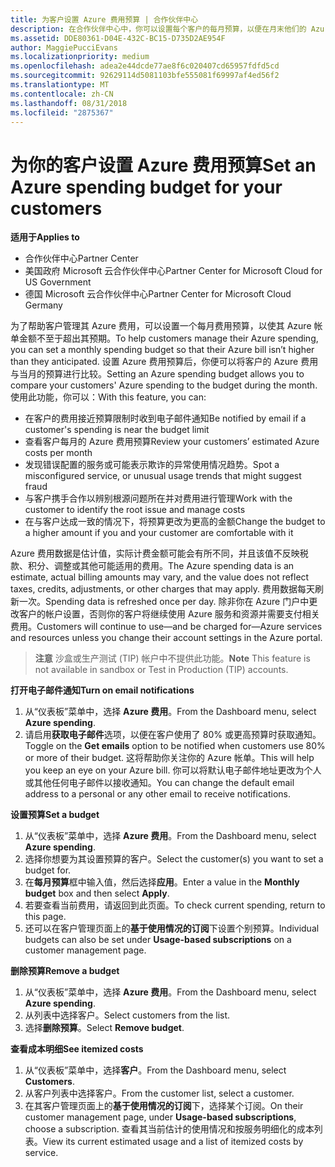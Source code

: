 ```yaml
---
title: 为客户设置 Azure 费用预算 | 合作伙伴中心
description: 在合作伙伴中心中，你可以设置每个客户的每月预算，以便在月末他们的 Azure 帐单不会让他们吃惊不已。
ms.assetid: DDE80361-D04E-432C-BC15-D735D2AE954F
author: MaggiePucciEvans
ms.localizationpriority: medium
ms.openlocfilehash: adea2e44dcde77ae8f6c020407cd65957fdfd5cd
ms.sourcegitcommit: 92629114d5081103bfe555081f69997af4ed56f2
ms.translationtype: MT
ms.contentlocale: zh-CN
ms.lasthandoff: 08/31/2018
ms.locfileid: "2875367"
---
```

# <a name="set-an-azure-spending-budget-for-your-customers"></a><span data-ttu-id="ac575-103">为你的客户设置 Azure 费用预算</span><span class="sxs-lookup"><span data-stu-id="ac575-103">Set an Azure spending budget for your customers</span></span>

**<span data-ttu-id="ac575-104">适用于</span><span class="sxs-lookup"><span data-stu-id="ac575-104">Applies to</span></span>**

-  <span data-ttu-id="ac575-105">合作伙伴中心</span><span class="sxs-lookup"><span data-stu-id="ac575-105">Partner Center</span></span>
-  <span data-ttu-id="ac575-106">美国政府 Microsoft 云合作伙伴中心</span><span class="sxs-lookup"><span data-stu-id="ac575-106">Partner Center for Microsoft Cloud for US Government</span></span>
-  <span data-ttu-id="ac575-107">德国 Microsoft 云合作伙伴中心</span><span class="sxs-lookup"><span data-stu-id="ac575-107">Partner Center for Microsoft Cloud Germany</span></span>

<span data-ttu-id="ac575-108">为了帮助客户管理其 Azure 费用，可以设置一个每月费用预算，以使其 Azure 帐单金额不至于超出其预期。</span><span class="sxs-lookup"><span data-stu-id="ac575-108">To help customers manage their Azure spending, you can set a monthly spending budget so that their Azure bill isn’t higher than they anticipated.</span></span> <span data-ttu-id="ac575-109">设置 Azure 费用预算后，你便可以将客户的 Azure 费用与当月的预算进行比较。</span><span class="sxs-lookup"><span data-stu-id="ac575-109">Setting an Azure spending budget allows you to compare your customers' Azure spending to the budget during the month.</span></span> <span data-ttu-id="ac575-110">使用此功能，你可以：</span><span class="sxs-lookup"><span data-stu-id="ac575-110">With this feature, you can:</span></span> 

-   <span data-ttu-id="ac575-111">在客户的费用接近预算限制时收到电子邮件通知</span><span class="sxs-lookup"><span data-stu-id="ac575-111">Be notified by email if a customer's spending is near the budget limit</span></span>
-   <span data-ttu-id="ac575-112">查看客户每月的 Azure 费用预算</span><span class="sxs-lookup"><span data-stu-id="ac575-112">Review your customers’ estimated Azure costs per month</span></span>
-   <span data-ttu-id="ac575-113">发现错误配置的服务或可能表示欺诈的异常使用情况趋势。</span><span class="sxs-lookup"><span data-stu-id="ac575-113">Spot a misconfigured service, or unusual usage trends that might suggest fraud</span></span>
-   <span data-ttu-id="ac575-114">与客户携手合作以辨别根源问题所在并对费用进行管理</span><span class="sxs-lookup"><span data-stu-id="ac575-114">Work with the customer to identify the root issue and manage costs</span></span>
-   <span data-ttu-id="ac575-115">在与客户达成一致的情况下，将预算更改为更高的金额</span><span class="sxs-lookup"><span data-stu-id="ac575-115">Change the budget to a higher amount if you and your customer are comfortable with it</span></span>

<span data-ttu-id="ac575-116">Azure 费用数据是估计值，实际计费金额可能会有所不同，并且该值不反映税款、积分、调整或其他可能适用的费用。</span><span class="sxs-lookup"><span data-stu-id="ac575-116">The Azure spending data is an estimate, actual billing amounts may vary, and the value does not reflect taxes, credits, adjustments, or other charges that may apply.</span></span> <span data-ttu-id="ac575-117">费用数据每天刷新一次。</span><span class="sxs-lookup"><span data-stu-id="ac575-117">Spending data is refreshed once per day.</span></span> <span data-ttu-id="ac575-118">除非你在 Azure 门户中更改客户的帐户设置，否则你的客户将继续使用 Azure 服务和资源并需要支付相关费用。</span><span class="sxs-lookup"><span data-stu-id="ac575-118">Customers will continue to use—and be charged for—Azure services and resources unless you change their account settings in the Azure portal.</span></span> 

><span data-ttu-id="ac575-119">**注意** 沙盒或生产测试 (TIP) 帐户中不提供此功能。</span><span class="sxs-lookup"><span data-stu-id="ac575-119">**Note**   This feature is not available in sandbox or Test in Production (TIP) accounts.</span></span>

**<span data-ttu-id="ac575-120">打开电子邮件通知</span><span class="sxs-lookup"><span data-stu-id="ac575-120">Turn on email notifications</span></span>**
1.  <span data-ttu-id="ac575-121">从“仪表板”菜单中，选择 **Azure 费用**。</span><span class="sxs-lookup"><span data-stu-id="ac575-121">From the Dashboard menu, select **Azure spending**.</span></span>
2.  <span data-ttu-id="ac575-122">请启用**获取电子邮件**选项，以便在客户使用了 80% 或更高预算时获取通知。</span><span class="sxs-lookup"><span data-stu-id="ac575-122">Toggle on the **Get emails** option to be notified when customers use 80% or more of their budget.</span></span> <span data-ttu-id="ac575-123">这将帮助你关注你的 Azure 帐单。</span><span class="sxs-lookup"><span data-stu-id="ac575-123">This will help you keep an eye on your Azure bill.</span></span> <span data-ttu-id="ac575-124">你可以将默认电子邮件地址更改为个人或其他任何电子邮件以接收通知。</span><span class="sxs-lookup"><span data-stu-id="ac575-124">You can change the default email address to a personal or any other email to receive notifications.</span></span>

**<span data-ttu-id="ac575-125">设置预算</span><span class="sxs-lookup"><span data-stu-id="ac575-125">Set a budget</span></span>**
1.  <span data-ttu-id="ac575-126">从“仪表板”菜单中，选择 **Azure 费用**。</span><span class="sxs-lookup"><span data-stu-id="ac575-126">From the Dashboard menu, select **Azure spending**.</span></span>
2.  <span data-ttu-id="ac575-127">选择你想要为其设置预算的客户。</span><span class="sxs-lookup"><span data-stu-id="ac575-127">Select the customer(s) you want to set a budget for.</span></span> 
3. <span data-ttu-id="ac575-128">在**每月预算**框中输入值，然后选择**应用**。</span><span class="sxs-lookup"><span data-stu-id="ac575-128">Enter a value in the **Monthly budget** box and then select **Apply**.</span></span>
4.  <span data-ttu-id="ac575-129">若要查看当前费用，请返回到此页面。</span><span class="sxs-lookup"><span data-stu-id="ac575-129">To check current spending, return to this page.</span></span>
5.  <span data-ttu-id="ac575-130">还可以在客户管理页面上的**基于使用情况的订阅**下设置个别预算。</span><span class="sxs-lookup"><span data-stu-id="ac575-130">Individual budgets can also be set under **Usage-based subscriptions** on a customer management page.</span></span>

**<span data-ttu-id="ac575-131">删除预算</span><span class="sxs-lookup"><span data-stu-id="ac575-131">Remove a budget</span></span>**
1.  <span data-ttu-id="ac575-132">从“仪表板”菜单中，选择 **Azure 费用**。</span><span class="sxs-lookup"><span data-stu-id="ac575-132">From the Dashboard menu, select **Azure spending**.</span></span>
2.  <span data-ttu-id="ac575-133">从列表中选择客户。</span><span class="sxs-lookup"><span data-stu-id="ac575-133">Select customers from the list.</span></span>
3.  <span data-ttu-id="ac575-134">选择**删除预算**。</span><span class="sxs-lookup"><span data-stu-id="ac575-134">Select **Remove budget**.</span></span>

**<span data-ttu-id="ac575-135">查看成本明细</span><span class="sxs-lookup"><span data-stu-id="ac575-135">See itemized costs</span></span>**
1.  <span data-ttu-id="ac575-136">从“仪表板”菜单中，选择**客户**。</span><span class="sxs-lookup"><span data-stu-id="ac575-136">From the Dashboard menu, select **Customers**.</span></span>
2.  <span data-ttu-id="ac575-137">从客户列表中选择客户。</span><span class="sxs-lookup"><span data-stu-id="ac575-137">From the customer list, select a customer.</span></span>
3.  <span data-ttu-id="ac575-138">在其客户管理页面上的**基于使用情况的订阅**下，选择某个订阅。</span><span class="sxs-lookup"><span data-stu-id="ac575-138">On their customer management page, under **Usage-based subscriptions**, choose a subscription.</span></span> <span data-ttu-id="ac575-139">查看其当前估计的使用情况和按服务明细化的成本列表。</span><span class="sxs-lookup"><span data-stu-id="ac575-139">View its current estimated usage and a list of itemized costs by service.</span></span>


 

 



